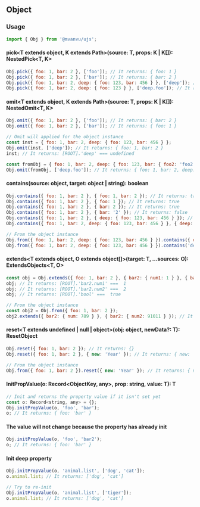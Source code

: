 ## Object

### Usage

```javascript
import { Obj } from '@mvanvu/ujs';
```

#### pick<T extends object, K extends Path<T>>(source: T, props: K | K[]): NestedPick<T, K>

```javascript
Obj.pick({ foo: 1, bar: 2 }, ['foo']); // It returns: { foo: 1 }
Obj.pick({ foo: 1, bar: 2 }, ['bar']); // It returns: { bar: 2 }
Obj.pick({ foo: 1, bar: 2, deep: { foo: 123, bar: 456 } }, ['deep']); // It returns: { deep: { foo: 123, bar: 456 } }
Obj.pick({ foo: 1, bar: 2, deep: { foo: 123 } }, ['deep.foo']); // It returns: { deep: { foo: 123 } }
```

#### omit<T extends object, K extends Path<T>>(source: T, props: K | K[]): NestedOmit<T, K>

```javascript
Obj.omit({ foo: 1, bar: 2 }, ['foo']); // It returns: { bar: 2 }
Obj.omit({ foo: 1, bar: 2 }, ['bar']); // It returns: { foo: 1 }

// Omit will applied for the object instance
const inst = { foo: 1, bar: 2, deep: { foo: 123, bar: 456 } };
Obj.omit(inst, ['deep']); // It returns: { foo: 1, bar: 2 }
inst; // It returns: [ROOT].'deep' === undefined

const fromObj = { foo: 1, bar: 2, deep: { foo: 123, bar: { foo2: 'foo2', baz: 456 } } };
Obj.omit(fromObj, ['deep.foo']); // It returns: { foo: 1, bar: 2, deep: { bar: { baz: 456 } } }
```

#### contains(source: object, target: object | string): boolean

```javascript
Obj.contains({ foo: 1, bar: 2 }, { foo: 1, bar: 2 }); // It returns: true
Obj.contains({ foo: 1, bar: 2 }, { foo: 1 }); // It returns: true
Obj.contains({ foo: 1, bar: 2 }, { bar: 2 }); // It returns: true
Obj.contains({ foo: 1, bar: 2 }, { bar: '2' }); // It returns: false
Obj.contains({ foo: 1, bar: 2 }, { deep: { foo: 123, bar: 456 } }); // It returns: false
Obj.contains({ foo: 1, bar: 2, deep: { foo: 123, bar: 456 } }, { deep: { foo: 123, bar: 456 } }); // It returns: true

// From the object instance
Obj.from({ foo: 1, bar: 2, deep: { foo: 123, bar: 456 } }).contains({ deep: { foo: 123, bar: 456 } }); // It returns: true
Obj.from({ foo: 1, bar: 2, deep: { foo: 123, bar: 456 } }).contains('deep.bar'); // It returns: true
```

#### extends<T extends object, O extends object[]>(target: T, ...sources: O): ExtendsObjects<T, O>

```javascript
const obj = Obj.extends({ foo: 1, bar: 2 }, { bar2: { num1: 1 } }, { bar2: { num2: 2 } }, { bool: true });
obj; // It returns: [ROOT].'bar2.num1' ===  1
obj; // It returns: [ROOT].'bar2.num2' ===  2
obj; // It returns: [ROOT].'bool' ===  true

// From the object instance
const obj2 = Obj.from({ foo: 1, bar: 2 });
obj2.extends({ bar2: { num: 789 } }, { bar2: { num2: 91011 } }); // It returns: [ROOT].'bar2.num2' ===  91011
```

#### reset<T extends undefined | null | object>(obj: object, newData?: T): ResetObject<T>

```javascript
Obj.reset({ foo: 1, bar: 2 }); // It returns: {}
Obj.reset({ foo: 1, bar: 2 }, { new: 'Year' }); // It returns: { new: 'Year' }

// From the object instance
Obj.from({ foo: 1, bar: 2 }).reset({ new: 'Year' }); // It returns: { new: 'Year' }
```

#### InitPropValue<T>(o: Record<ObjectKey, any>, prop: string, value: T): T

```javascript
// Init and returns the property value if it isn't set yet
const o: Record<string, any> = {};
Obj.initPropValue(o, 'foo', 'bar');
o; // It returns: { foo: 'bar' }

```

#### The value will not change because the property has already init

```javascript
Obj.initPropValue(o, 'foo', 'bar2');
o; // It returns: { foo: 'bar' }
```

#### Init deep property

```javascript
Obj.initPropValue(o, 'animal.list', ['dog', 'cat']);
o.animal.list; // It returns: ['dog', 'cat']

// Try to re-init
Obj.initPropValue(o, 'animal.list', ['tiger']);
o.animal.list; // It returns: ['dog', 'cat']
```
